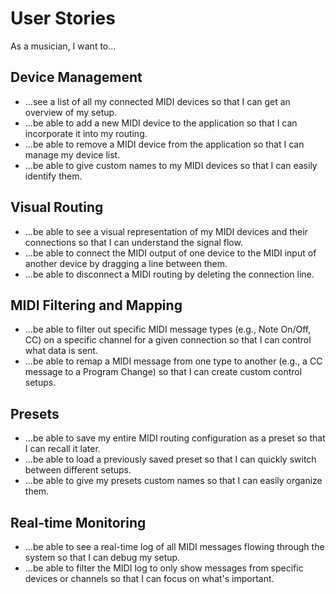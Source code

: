 # User Stories

As a musician, I want to...

## Device Management
*   ...see a list of all my connected MIDI devices so that I can get an overview of my setup.
*   ...be able to add a new MIDI device to the application so that I can incorporate it into my routing.
*   ...be able to remove a MIDI device from the application so that I can manage my device list.
*   ...be able to give custom names to my MIDI devices so that I can easily identify them.

## Visual Routing
*   ...be able to see a visual representation of my MIDI devices and their connections so that I can understand the signal flow.
*   ...be able to connect the MIDI output of one device to the MIDI input of another device by dragging a line between them.
*   ...be able to disconnect a MIDI routing by deleting the connection line.

## MIDI Filtering and Mapping
*   ...be able to filter out specific MIDI message types (e.g., Note On/Off, CC) on a specific channel for a given connection so that I can control what data is sent.
*   ...be able to remap a MIDI message from one type to another (e.g., a CC message to a Program Change) so that I can create custom control setups.

## Presets
*   ...be able to save my entire MIDI routing configuration as a preset so that I can recall it later.
*   ...be able to load a previously saved preset so that I can quickly switch between different setups.
*   ...be able to give my presets custom names so that I can easily organize them.

## Real-time Monitoring
*   ...be able to see a real-time log of all MIDI messages flowing through the system so that I can debug my setup.
*   ...be able to filter the MIDI log to only show messages from specific devices or channels so that I can focus on what's important.
